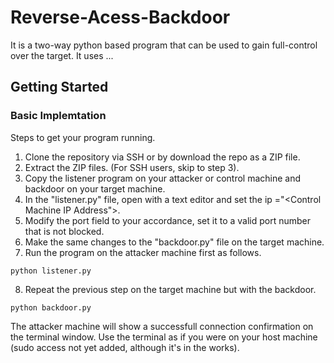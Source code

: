 # Reverse-Acess-Backdoor
It is a two-way python based program that can be used to gain full-control over the target. It uses ...

## Getting Started

### Basic Implemtation
Steps to get your program running. 

1. Clone the repository via SSH or by download the repo as a ZIP file.
2. Extract the ZIP files. (For SSH users, skip to step 3).
3. Copy the listener program on your attacker or control machine and backdoor on your target machine. 
4. In the "listener.py" file, open with a text editor and set the ip ="<Control Machine IP Address">.
5. Modify the port field to your accordance, set it to a valid port number that is not blocked.
6. Make the same changes to the "backdoor.py" file on the target machine.
7. Run the program on the attacker machine first as follows.
```
python listener.py
```
8. Repeat the previous step on the target machine but with the backdoor.
```
python backdoor.py
```

The attacker machine will show a successfull connection confirmation on the terminal window. Use the terminal as if you were on your host machine (sudo access not yet added, although it's in the works).



